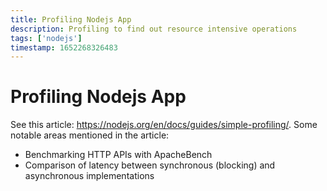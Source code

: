 ```yaml
---
title: Profiling Nodejs App
description: Profiling to find out resource intensive operations
tags: ['nodejs']
timestamp: 1652268326483
---
```


# Profiling Nodejs App

See this article: <https://nodejs.org/en/docs/guides/simple-profiling/>. Some notable areas mentioned in the article:

- Benchmarking HTTP APIs with ApacheBench
- Comparison of latency between synchronous (blocking) and asynchronous implementations

<PostDate />
<PageTags />
